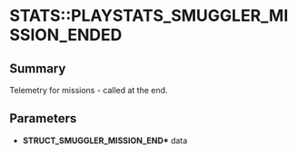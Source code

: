 # STATS::PLAYSTATS_SMUGGLER_MISSION_ENDED

## Summary
Telemetry for missions - called at the end.

## Parameters
* **STRUCT_SMUGGLER_MISSION_END\*** data